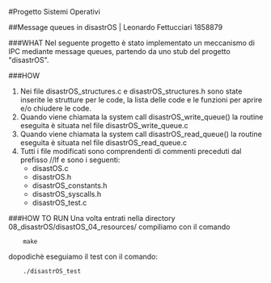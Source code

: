 #Progetto Sistemi Operativi

##Message queues in disastrOS | Leonardo Fettucciari 1858879


###WHAT
Nel seguente progetto è stato implementato un meccanismo di IPC mediante message queues, partendo da uno stub del progetto "disastrOS".

###HOW
1. Nei file disastrOS_structures.c e disastrOS_structures.h sono state inserite le strutture per le code, la lista delle code e le funzioni per aprire e/o chiudere le code.
1. Quando viene chiamata la system call disastrOS_write_queue() la routine eseguita è situata nel file disastrOS_write_queue.c
1. Quando viene chiamata la system call disastrOS_read_queue() la routine eseguita è situata nel file disastrOS_read_queue.c
1. Tutti i file modificati sono comprendenti di commenti preceduti dal prefisso //lf e sono i seguenti:
    - disastOS.c
    - disastrOS.h
    - disastrOS_constants.h
    - disastrOS_syscalls.h
    - disastrOS_test.c   

###HOW TO RUN
Una volta entrati nella directory 08_disastrOS/disastOS_04_resources/ compiliamo con il comando
```
    make
```
dopodichè eseguiamo il test con il comando:
```
    ./disastrOS_test
```
